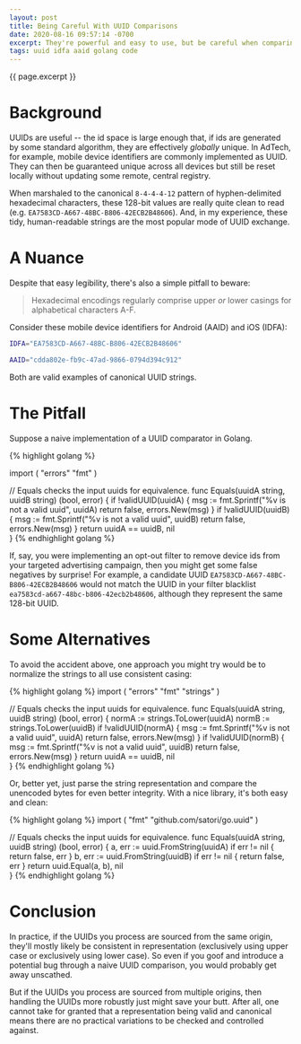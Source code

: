 ```yaml
---
layout: post
title: Being Careful With UUID Comparisons
date: 2020-08-16 09:57:14 -0700
excerpt: They're powerful and easy to use, but be careful when comparing their string representations.
tags: uuid idfa aaid golang code
---
```


<span class='tagline'>{{ page.excerpt }}</span>

# Background
UUIDs are useful -- the id space is large enough that, if ids are generated by some standard algorithm, they are effectively _globally_ unique. In AdTech, for example, mobile device identifiers are commonly implemented as UUID. They can then be guaranteed unique across all devices but still be reset locally without updating some remote, central registry.

When marshaled to the canonical `8-4-4-4-12` pattern of hyphen-delimited hexadecimal characters, these 128-bit values are really quite clean to read (e.g. `EA7583CD-A667-48BC-B806-42ECB2B48606`). And, in my experience, these tidy, human-readable strings are the most popular mode of UUID exchange.

# A Nuance

Despite that easy legibility, there's also a simple pitfall to beware: 

> Hexadecimal encodings regularly comprise upper _or_ lower casings for alphabetical characters A-F.

Consider these mobile device identifiers for Android (AAID) and iOS (IDFA):

```sh
IDFA="EA7583CD-A667-48BC-B806-42ECB2B48606"

AAID="cdda802e-fb9c-47ad-9866-0794d394c912"
```

Both are valid examples of canonical UUID strings.

# The Pitfall

Suppose a naive implementation of a UUID comparator in Golang.

{% highlight golang %}

import  (
    "errors"
    "fmt"
)

// Equals checks the input uuids for equivalence.
func Equals(uuidA string, uuidB string) (bool, error) {
	if !validUUID(uuidA) {
		msg := fmt.Sprintf("%v is not a valid uuid", uuidA)
		return false, errors.New(msg)
	}
	if !validUUID(uuidB) {
		msg := fmt.Sprintf("%v is not a valid uuid", uuidB)
		return false, errors.New(msg)
	}
	return uuidA == uuidB, nil	
}
{% endhighlight golang %}

If, say, you were implementing an opt-out filter to remove device ids from your targeted advertising campaign, then you might get some false negatives by surprise! For example, a candidate UUID `EA7583CD-A667-48BC-B806-42ECB2B48606` would not match the UUID in your filter blacklist `ea7583cd-a667-48bc-b806-42ecb2b48606`, although they represent the same 128-bit UUID.

# Some Alternatives

To avoid the accident above, one approach you might try would be to normalize the strings to all use consistent casing:

{% highlight golang %}
import  (
    "errors"
    "fmt"
    "strings"
)

// Equals checks the input uuids for equivalence.
func Equals(uuidA string, uuidB string) (bool, error) {
    normA := strings.ToLower(uuidA)
    normB := strings.ToLower(uuidB)
	if !validUUID(normA) {
		msg := fmt.Sprintf("%v is not a valid uuid", uuidA)
		return false, errors.New(msg)
	}
	if !validUUID(normB) {
		msg := fmt.Sprintf("%v is not a valid uuid", uuidB)
		return false, errors.New(msg)
	}
	return uuidA == uuidB, nil	
}
{% endhighlight golang %}

Or, better yet, just parse the string representation and compare the unencoded bytes for even better integrity. With a nice library, it's both easy and clean:

{% highlight golang %}
import (
	"fmt"
	"github.com/satori/go.uuid"
)

// Equals checks the input uuids for equivalence.
func Equals(uuidA string, uuidB string) (bool, error) {
	a, err := uuid.FromString(uuidA)
	if err != nil {
		return false, err
	}
	b, err := uuid.FromString(uuidB)
	if err != nil {
		return false, err
	}
	return uuid.Equal(a, b), nil	
}
{% endhighlight golang %}

# Conclusion

In practice, if the UUIDs you process are sourced from the same origin, they'll mostly likely be consistent in representation (exclusively using upper case or exclusively using lower case). So even if you goof and introduce a potential bug through a naive UUID comparison, you would probably get away unscathed.

But if the UUIDs you process are sourced from multiple origins, then handling the UUIDs more robustly just might save your butt. After all, one cannot take for granted that a representation being valid and canonical means there are no practical variations to be checked and controlled against.

